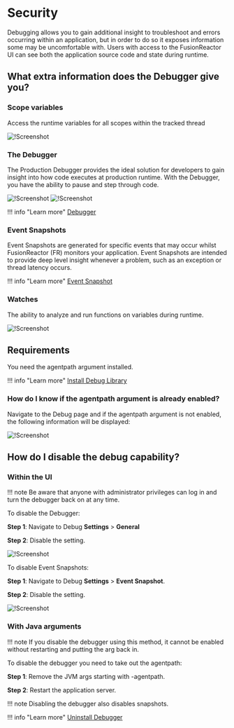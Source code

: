 # Security

Debugging allows you to gain additional insight to troubleshoot and errors occurring within an application, but in order to do so it exposes information some may be uncomfortable with. Users with access to the FusionReactor UI can see both the application source code and state during runtime.

## What extra information does the Debugger give you?

### Scope variables

Access the runtime variables for all scopes within the tracked thread

![!Screenshot](/frdocs/Data-insights/Features/Debugger/images/scope.png)

### The Debugger
The Production Debugger provides the ideal solution for developers to gain insight into how code executes at production runtime. With the Debugger, you have the ability to pause and step through code.

![!Screenshot](/frdocs/Data-insights/Features/Debugger/images/thread.png)
![!Screenshot](/frdocs/Data-insights/Features/Debugger/images/thread2.png)

!!! info "Learn more"
    [Debugger](/frdocs/Data-insights/Features/Debugger/Overview/)

### Event Snapshots

Event Snapshots are generated for specific events that may occur whilst FusionReactor (FR) monitors your application.  Event Snapshots are intended to provide deep level insight whenever a problem, such as an exception or thread latency occurs.

!!! info "Learn more"
    [Event Snapshot](/frdocs/Data-insights/Features/Debugger/Event-Snapshot/)


### Watches 

The ability to analyze and run functions on variables during runtime.

![!Screenshot](/frdocs/Data-insights/Features/Debugger/images/watches.png)

## Requirements
You need the agentpath argument installed.

!!! info "Learn more"
    [Install Debug Library](/frdocs/Monitor-your-data/FR-Agent/Installation/Manual/#step-2-download-the-fusionreactor-installation-files)

### How do I know if the agentpath argument is already enabled?

Navigate to the Debug page and if the agentpath argument is not enabled, the following information will be displayed: 

![!Screenshot](/frdocs/Data-insights/Features/Debugger/images/debugmissing.png)


## How do I disable the debug capability?

### Within the UI

!!! note
    Be aware that anyone with administrator privileges can log in and turn the debugger back on at any time.

To disable the Debugger:

**Step 1**: Navigate to Debug **Settings** > **General**

**Step 2**: Disable the setting.

![!Screenshot](/frdocs/Data-insights/Features/Debugger/images/config1.png)

To disable Event Snapshots:

**Step 1**: Navigate to Debug **Settings** > **Event Snapshot**.

**Step 2**: Disable the setting.

![!Screenshot](/frdocs/Data-insights/Features/Debugger/images/config2.png)


### With Java arguments

!!! note
    If you disable the debugger using this method, it cannot be enabled without restarting and putting the arg back in.

To disable the debugger you need to take out the agentpath:

**Step 1**: Remove the JVM args starting with -agentpath.

**Step 2**: Restart the application server.

!!! note
    Disabling the debugger also disables snapshots.

!!! info "Learn more"
    [Uninstall Debugger](/frdocs/Monitor-your-data/FR-Agent/Installation/Manual/#step-1-stop-your-application-server)







